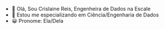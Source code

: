 - 👋 Olá, Sou  Crislaine Reis, Engenheira de Dados na Escale
- 👀 Estou me especializando em Ciência/Engenharia de Dados
- 😀 Pronome: Ela/Dela


<!---
crislaine27/crislaine27 is a ✨ special ✨ repository because its `README.md` (this file) appears on your GitHub profile.
You can click the Preview link to take a look at your changes.
--->
